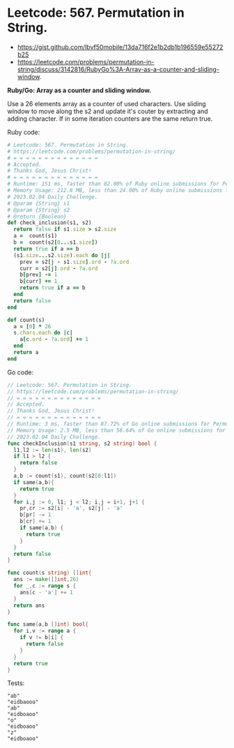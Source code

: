# Leetcode: 567. Permutation in String.

- https://gist.github.com/lbvf50mobile/13da716f2e1b2db1b196559e55272b25
- https://leetcode.com/problems/permutation-in-string/discuss/3142816/RubyGo%3A-Array-as-a-counter-and-sliding-window.

**Ruby/Go: Array as a counter and sliding window.**

Use a 26 elements array as a counter of used characters. Use sliding window to move along the s2 and update it's couter by extracting and adding character. If in some iteration counters are the same return true.


Ruby code:
```Ruby
# Leetcode: 567. Permutation in String.
# https://leetcode.com/problems/permutation-in-string/
# = = = = = = = = = = = = = =
# Accepted.
# Thanks God, Jesus Christ!
# = = = = = = = = = = = = = =
# Runtime: 151 ms, faster than 82.00% of Ruby online submissions for Permutation in String.
# Memory Usage: 212.8 MB, less than 24.00% of Ruby online submissions for Permutation in String.
# 2023.02.04 Daily Challenge.
# @param {String} s1
# @param {String} s2
# @return {Boolean}
def check_inclusion(s1, s2)
  return false if s1.size > s2.size
  a =  count(s1)
  b =  count(s2[0...s1.size])
  return true if a == b
  (s1.size...s2.size).each do |j|
    prev = s2[j - s1.size].ord - ?a.ord
    curr = s2[j].ord - ?a.ord
    b[prev] -= 1
    b[curr] += 1
    return true if a == b
  end
  return false
end

def count(s)
  a = [0] * 26
  s.chars.each do |c|
    a[c.ord - ?a.ord] += 1
  end
  return a
end
```

Go code:
```Go
// Leetcode: 567. Permutation in String.
// https://leetcode.com/problems/permutation-in-string/
// = = = = = = = = = = = = = =
// Accepted.
// Thanks God, Jesus Christ!
// = = = = = = = = = = = = = =
// Runtime: 3 ms, faster than 87.72% of Go online submissions for Permutation in String.
// Memory Usage: 2.5 MB, less than 56.64% of Go online submissions for Permutation in String.
// 2023.02.04 Daily Challenge.
func checkInclusion(s1 string, s2 string) bool {
  l1,l2 := len(s1), len(s2)
  if l1 > l2 {
    return false
  }
  a,b := count(s1), count(s2[0:l1])
  if same(a,b){
    return true
  }
  for i,j := 0, l1; j < l2; i,j = i+1, j+1 {
    pr,cr := s2[i] - 'a', s2[j] - 'a'
    b[pr] -= 1
    b[cr] += 1
    if same(a,b) {
      return true
    }
  }
  return false
}

func count(s string) []int{
  ans := make([]int,26)
  for _,c := range s {
    ans[c - 'a'] += 1
  }
  return ans
}

func same(a,b []int) bool{
  for i,v := range a {
    if v != b[i] {
      return false
    }
  }
  return true
}
```

Tests:
```
"ab"
"eidbaooo"
"ab"
"eidboaoo"
"o"
"eidboaoo"
"z"
"eidboaoo"
```
